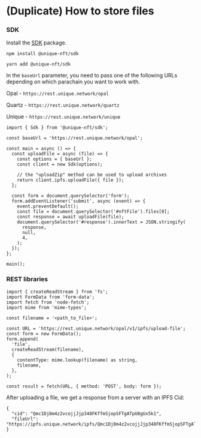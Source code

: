 # (Duplicate) How to store files 

### SDK

Install the [SDK](https://www.npmjs.com/package/@unique-nft/sdk) package.

<CodeGroup>
  <CodeGroupItem title="NPM"  active>

```bash:no-line-numbers
npm install @unique-nft/sdk
```

  </CodeGroupItem>
  <CodeGroupItem title="YARN">

```bash:no-line-numbers
yarn add @unique-nft/sdk
```

  </CodeGroupItem>
</CodeGroup>

In the `baseUrl` parameter, you need to pass one of the following URLs depending on which parachain you want to work with.

Opal - `https://rest.unique.network/opal`   

Quartz - `https://rest.unique.network/quartz` 

Unique - `https://rest.unique.network/unique` 

```typescript:no-line-numbers
import { Sdk } from '@unique-nft/sdk';

const baseUrl = 'https://rest.unique.network/opal';

const main = async () => {
  const uploadFile = async (file) => {
    const options = { baseUrl };
    const client = new Sdk(options);

    // the "uploadZip" method can be used to upload archives
    return client.ipfs.uploadFile({ file });
  };

  const form = document.querySelector('form');
  form.addEventListener('submit', async (event) => {
    event.preventDefault();
    const file = document.querySelector('#nftFile').files[0];
    const response = await uploadFile(file);
    document.querySelector('#response').innerText = JSON.stringify(
      response,
      null,
      4,
    );
  });
};

main();
```

### REST libraries

```typescript:no-line-numbers
import { createReadStream } from 'fs';
import FormData from 'form-data';
import fetch from 'node-fetch';
import mime from 'mime-types';

const filename = '<path_to_file>';

const URL = 'https://rest.unique.network/opal/v1/ipfs/upload-file';
const form = new FormData();
form.append(
  'file',
  createReadStream(filename),
  {
    contentType: mime.lookup(filename) as string,
    filename,
  },
);

const result = fetch(URL, { method: 'POST', body: form });
```

After uploading a file, we get a response from a server with an IPFS Cid:

```json:no-line-numbers
{
  "cid": "Qmc1Dj8m4z2vcojjJjp348FKffmSjopSFTgATpU8gUx5k1",
  "fileUrl": "https://ipfs.unique.network/ipfs/Qmc1Dj8m4z2vcojjJjp348FKffmSjopSFTgATpU8gUx5k1"
}
```